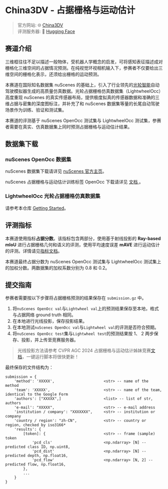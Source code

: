 # China3DV - 占据栅格与运动估计
> 官方网站: :globe_with_meridians: [China3DV](http://www.csig3dv.net/2024/competition.html)  
> 评测服务器: :hugs: [Hugging Face](https://huggingface.co/spaces/China3DV-S/occupancy-and-flow-2024)

## 赛道介绍

三维框往往不足以描述一般物体，受机器人学概念的启发，可将感知表征描述成对栅格化三维空间的占据情况预测。在纯视觉环视相机输入下，参赛者不仅要给出三维空间的栅格化表示，还须给出栅格的运动预测。

本赛道在国际知名数据集 nuScenes 的基础上，引入了行业领先的[光轮智能](http://lightwheel.ai/)自动驾驶模拟器生成的高质量仿真数据。光轮占据栅格仿真数据集（LightwheelOcc）高度重现 nuScenes 的真实传感器布局，提供极度拟真的传感器数据和准确的三维占据与密集的深度图标注，并补充了和 nuScenes 数据集等量的长尾自动驾驶场景作为训练、验证和测试集。

本赛道的评测基于 nuScenes OpenOcc 测试集与 LightwheelOcc 测试集，参赛者需要在真实、仿真数据集上同时预测占据栅格与运动估计结果。

## 数据集下载

### nuScenes OpenOcc 数据集

nuScenes 数据集下载请详见 <a href="https://www.nuscenes.org/nuscenes" target="_blank">nuScenes 官方主页</a>。

nuScenes 占据栅格与运动估计训练标签 OpenOcc 下载请详见 <a href="https://github.com/OpenDriveLab/OccNet?tab=readme-ov-file#data" target="_blank"> 文档 </a>。

### LightwheelOcc 光轮占据栅格仿真数据集

请参考本仓库 [Getting Started](/docs/getting_started.md)。

## 评测指标

本赛道使用指标**占据分数**。该指标包含两部分，使用基于射线投影的 **Ray-based mIoU** 进行占据栅格几何和语义的评测，使用平均速度误差 **mAVE** 进行运动估计的评测。详情请见[指标文档](https://github.com/OpenDriveLab/OccNet/tree/challenge?tab=readme-ov-file#evaluation-metrics)。

本赛道最终占据分数为 nuScenes OpenOcc 测试集与 LightwheelOcc 测试集上的加权分数。两数据集的加权系数分别为 0.8 和 0.2。


## 提交指南

参赛者需要按以下步骤将占据栅格预测的结果保存在 `submission.gz` 中。

1. 将`nuScenes OpenOcc val`与`Lightwheel val`上的预测结果保存至本地，格式与占据网络 ground truth 相同。
2. 在本地进行光线投影，保存投影结果。
3. 在本地测试`nuScenes OpenOcc val`与`Lightwheel val`的评测是否符合预期。
4. 将`nuScenes OpenOcc test`集与`Lightwheel test`的预测结果按 1、 2 两步保存、投影，并上传至竞赛服务器。

> 光线投影方法请参考 CVPR AGC 2024 占据栅格与运动估计姊妹竞赛[文档](https://github.com/OpenDriveLab/OccNet/blob/challenge/docs/getting_started.md#test-submission)，一键运行脚本将很快更新！

最终保存的文件结构为：

```
submission = {
    'method': 'XXXXX',                      <str> -- name of the method
    'team': 'XXXXX',                        <str> -- name of the team, identical to the Google Form
    'authors': ["XXXXX",]                   <list> -- list of str, authors
    'e-mail': "XXXXX",                      <str> -- e-mail address
    'institution / company': "XXXXXXX",     <str> -- institution or company
    'country / region': "zh-CN",            <str> -- country or region, checked by iso3166*
    'results': {
        [token]: {                          <str> -- frame (sample) token
            'pcd_cls'                       <np.ndarray> [N] -- predicted class ID, np.uint8,
            'pcd_dist'                      <np.ndarray> [N] -- predicted depth, np.float16,
            'pcd_flow'                      <np.ndarray> [N, 2] -- predicted flow, np.float16,
        },
        ...
    }
}
```
